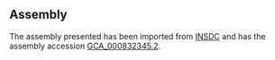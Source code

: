
Assembly
--------

The assembly presented has been imported from 
[INSDC](http://www.insdc.org) and has the assembly accession
[GCA\_000832345.2](http://www.ebi.ac.uk/ena/data/view/GCA_000832345.2).

